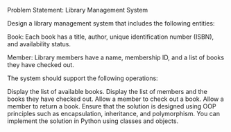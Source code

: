 Problem Statement: Library Management System

Design a library management system that includes the following entities:

Book: Each book has a title, author, unique identification number (ISBN), and availability status.

Member: Library members have a name, membership ID, and a list of books they have checked out.

The system should support the following operations:

Display the list of available books.
Display the list of members and the books they have checked out.
Allow a member to check out a book.
Allow a member to return a book.
Ensure that the solution is designed using OOP principles such as encapsulation, inheritance, and polymorphism. You can implement the solution in Python using classes and objects.
